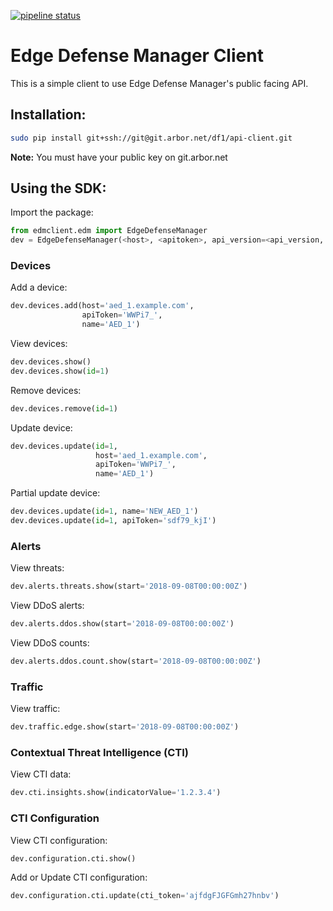 [![pipeline status](https://git.arbor.net/df1/api-client/badges/master/pipeline.svg)](https://git.arbor.net/df1/api-client/commits/master)

# Edge Defense Manager Client

This is a simple client to use Edge Defense Manager's public facing API.

## Installation:
```bash
sudo pip install git+ssh://git@git.arbor.net/df1/api-client.git
```

**Note:** You must have your public key on git.arbor.net

## Using the SDK:

Import the package:

```python
from edmclient.edm import EdgeDefenseManager
dev = EdgeDefenseManager(<host>, <apitoken>, api_version=<api_version, eg. 'v1'>)
```

### Devices

Add a device:

```python
dev.devices.add(host='aed_1.example.com',
                apiToken='WWPi7_',
                name='AED_1')
```

View devices:

```python
dev.devices.show()
dev.devices.show(id=1)
```

Remove devices:

```python
dev.devices.remove(id=1)
```

Update device:

```python
dev.devices.update(id=1,
                   host='aed_1.example.com',
                   apiToken='WWPi7_',
                   name='AED_1')
```

Partial update device:

```python
dev.devices.update(id=1, name='NEW_AED_1')
dev.devices.update(id=1, apiToken='sdf79_kjI')
```

### Alerts

View threats:

```python
dev.alerts.threats.show(start='2018-09-08T00:00:00Z')
```

View DDoS alerts:

```python
dev.alerts.ddos.show(start='2018-09-08T00:00:00Z')
```

View DDoS counts:

```python
dev.alerts.ddos.count.show(start='2018-09-08T00:00:00Z')
```

### Traffic

View traffic:

```python
dev.traffic.edge.show(start='2018-09-08T00:00:00Z')
```

### Contextual Threat Intelligence (CTI)

View CTI data:

```python
dev.cti.insights.show(indicatorValue='1.2.3.4')
```

### CTI Configuration

View CTI configuration:

```python
dev.configuration.cti.show()
```

Add or Update CTI configuration:

```python
dev.configuration.cti.update(cti_token='ajfdgFJGFGmh27hnbv')
```
